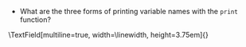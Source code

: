 - What are the three forms of printing variable names with the `print` function?

\TextField[multiline=true, width=\linewidth, height=3.75em]{}